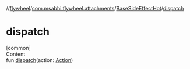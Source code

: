 //[flywheel](../../../index.md)/[com.msabhi.flywheel.attachments](../index.md)/[BaseSideEffectHot](index.md)/[dispatch](dispatch.md)



# dispatch  
[common]  
Content  
fun [dispatch](dispatch.md)(action: [Action](../../com.msabhi.flywheel/-action/index.md))  




